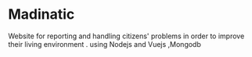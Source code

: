 # Madinatic
Website  for reporting and handling citizens' problems in order to improve their living environment .
using Nodejs and Vuejs ,Mongodb
